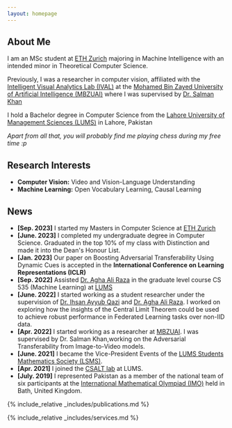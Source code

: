 ```yaml
---
layout: homepage
---
```


## About Me

I am an MSc student at [ETH Zurich](https://ethz.ch/en.html) majoring in Machine Intelligence with an intended minor in Theoretical Computer Science.

Previously, I was a researcher in computer vision, affiliated with the [Intelligent Visual Analytics Lab (IVAL)](https://www.ival-mbzuai.com/) at the [Mohamed Bin Zayed University of Artificial Intelligence (MBZUAI)](https://mbzuai.ac.ae/) where I was supervised by [Dr. Salman Khan](https://scholar.google.com.pk/citations?user=M59O9lkAAAAJ&hl=en)

I hold a Bachelor degree in Computer Science from the [Lahore University of Management Sciences (LUMS)](https://lums.edu.pk/) in Lahore, Pakistan

*Apart from all that, you will probably find me playing chess during my free time :p*

## Research Interests

- **Computer Vision:** Video and Vision-Language Understanding
- **Machine Learning:** Open Vocabulary Learning, Causal Learning

## News

- **[Sep. 2023]** I started my Masters in Computer Science at [ETH Zurich](https://ethz.ch/en.html)
- **[June. 2023]** I completed my undergraduate degree in Computer Science. Graduated in the top 10% of my class with Distinction and made it into the Dean's Honour List.
- **[Jan. 2023]** Our paper on Boosting Adversarial Transferability Using Dynamic Cues is accepted in the **International Conference on Learning Representations (ICLR)**
- **[Sep. 2022]** Assisted [Dr. Agha Ali Raza](https://aghaaliraza.com/) in the graduate level course CS 535 (Machine Learning) at [LUMS](https://lums.edu.pk/)
- **[June. 2022]** I started working as a student researcher under the supervision of [Dr. Ihsan Ayyub Qazi](https://www.ihsanqazi.com/) and [Dr. Agha Ali Raza](https://aghaaliraza.com/). I worked on exploring how the insights of the Central Limit Theorem could be used to achieve robust performance in Federated Learning tasks over non-IID data.
- **[Apr. 2022]** I started working as a researcher at [MBZUAI](https://mbzuai.ac.ae/). I was supervised by Dr. Salman Khan,working on the Adversarial Transferability from Image-to-Video models.
- **[June. 2021]** I became the Vice-President Events of the [LUMS Students Mathematics Society (LSMS)](https://lsms.lums.edu.pk/).
- **[Apr. 2021]** I joined the [CSALT lab](https://www.c-salt.org/) at LUMS.
- **[July. 2019]** I represented Pakistan as a member of the national team of six participants at the [International Mathematical Olympiad (IMO)](https://www.imo-official.org/) held in Bath, United Kingdom.

{% include_relative _includes/publications.md %}

{% include_relative _includes/services.md %}
